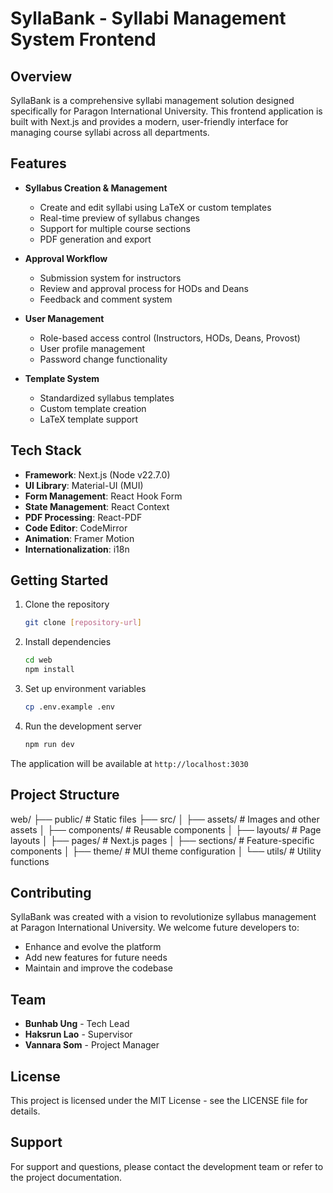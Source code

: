 # SyllaBank - Syllabi Management System Frontend

## Overview

SyllaBank is a comprehensive syllabi management solution designed specifically for Paragon International University. This frontend application is built with Next.js and provides a modern, user-friendly interface for managing course syllabi across all departments.

## Features

- **Syllabus Creation & Management**

  - Create and edit syllabi using LaTeX or custom templates
  - Real-time preview of syllabus changes
  - Support for multiple course sections
  - PDF generation and export

- **Approval Workflow**

  - Submission system for instructors
  - Review and approval process for HODs and Deans
  - Feedback and comment system

- **User Management**

  - Role-based access control (Instructors, HODs, Deans, Provost)
  - User profile management
  - Password change functionality

- **Template System**
  - Standardized syllabus templates
  - Custom template creation
  - LaTeX template support

## Tech Stack

- **Framework**: Next.js (Node v22.7.0)
- **UI Library**: Material-UI (MUI)
- **Form Management**: React Hook Form
- **State Management**: React Context
- **PDF Processing**: React-PDF
- **Code Editor**: CodeMirror
- **Animation**: Framer Motion
- **Internationalization**: i18n

## Getting Started

1. Clone the repository

   ```bash
   git clone [repository-url]
   ```

2. Install dependencies

   ```bash
   cd web
   npm install
   ```

3. Set up environment variables

   ```bash
   cp .env.example .env
   ```

4. Run the development server

   ```bash
   npm run dev
   ```

The application will be available at `http://localhost:3030`

## Project Structure

web/
├── public/ # Static files
├── src/
│ ├── assets/ # Images and other assets
│ ├── components/ # Reusable components
│ ├── layouts/ # Page layouts
│ ├── pages/ # Next.js pages
│ ├── sections/ # Feature-specific components
│ ├── theme/ # MUI theme configuration
│ └── utils/ # Utility functions

## Contributing

SyllaBank was created with a vision to revolutionize syllabus management at Paragon International University. We welcome future developers to:

- Enhance and evolve the platform
- Add new features for future needs
- Maintain and improve the codebase

## Team

- **Bunhab Ung** - Tech Lead
- **Haksrun Lao** - Supervisor
- **Vannara Som** - Project Manager

## License

This project is licensed under the MIT License - see the LICENSE file for details.

## Support

For support and questions, please contact the development team or refer to the project documentation.
